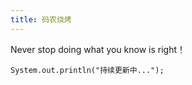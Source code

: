 ```yaml
---
title: 码农烧烤
---
```

Never stop doing what you know is right！

```
System.out.println("持续更新中...");
```